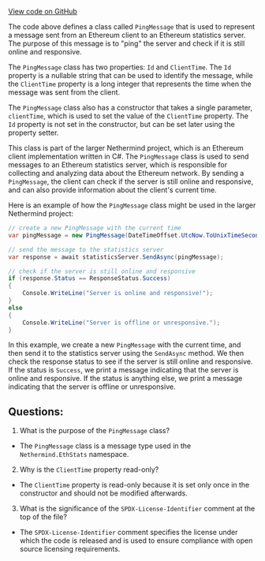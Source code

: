 [View code on GitHub](https://github.com/nethermindeth/nethermind/Nethermind.EthStats/Messages/PingMessage.cs)

The code above defines a class called `PingMessage` that is used to represent a message sent from an Ethereum client to an Ethereum statistics server. The purpose of this message is to "ping" the server and check if it is still online and responsive. 

The `PingMessage` class has two properties: `Id` and `ClientTime`. The `Id` property is a nullable string that can be used to identify the message, while the `ClientTime` property is a long integer that represents the time when the message was sent from the client. 

The `PingMessage` class also has a constructor that takes a single parameter, `clientTime`, which is used to set the value of the `ClientTime` property. The `Id` property is not set in the constructor, but can be set later using the property setter. 

This class is part of the larger Nethermind project, which is an Ethereum client implementation written in C#. The `PingMessage` class is used to send messages to an Ethereum statistics server, which is responsible for collecting and analyzing data about the Ethereum network. By sending a `PingMessage`, the client can check if the server is still online and responsive, and can also provide information about the client's current time. 

Here is an example of how the `PingMessage` class might be used in the larger Nethermind project:

```csharp
// create a new PingMessage with the current time
var pingMessage = new PingMessage(DateTimeOffset.UtcNow.ToUnixTimeSeconds());

// send the message to the statistics server
var response = await statisticsServer.SendAsync(pingMessage);

// check if the server is still online and responsive
if (response.Status == ResponseStatus.Success)
{
    Console.WriteLine("Server is online and responsive!");
}
else
{
    Console.WriteLine("Server is offline or unresponsive.");
}
```

In this example, we create a new `PingMessage` with the current time, and then send it to the statistics server using the `SendAsync` method. We then check the response status to see if the server is still online and responsive. If the status is `Success`, we print a message indicating that the server is online and responsive. If the status is anything else, we print a message indicating that the server is offline or unresponsive.
## Questions: 
 1. What is the purpose of the `PingMessage` class?
- The `PingMessage` class is a message type used in the `Nethermind.EthStats` namespace.
2. Why is the `ClientTime` property read-only?
- The `ClientTime` property is read-only because it is set only once in the constructor and should not be modified afterwards.
3. What is the significance of the `SPDX-License-Identifier` comment at the top of the file?
- The `SPDX-License-Identifier` comment specifies the license under which the code is released and is used to ensure compliance with open source licensing requirements.